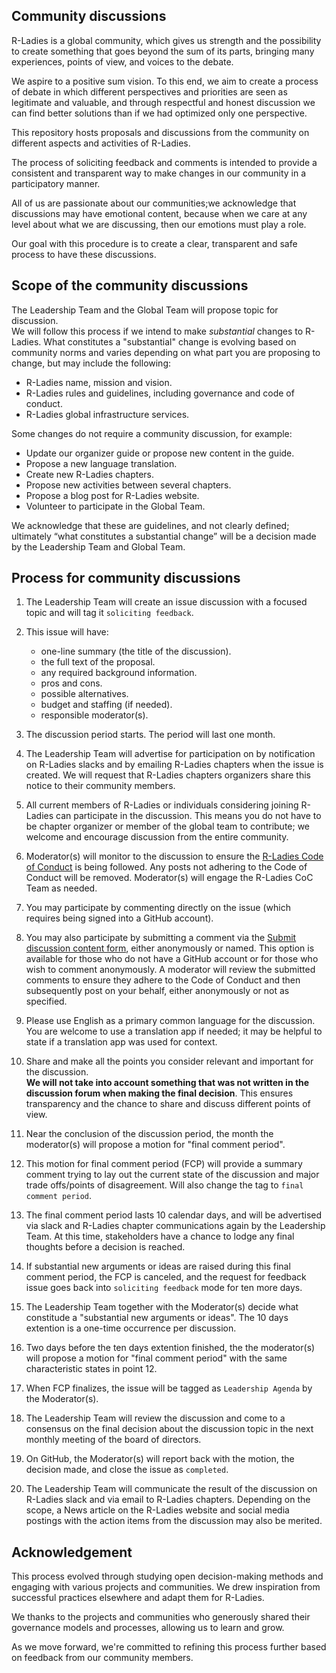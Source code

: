 ## Community discussions

R-Ladies is a global community, which gives us strength and the possibility to create something 
that goes beyond the sum of its parts, bringing many experiences, points of view, and voices to the debate.

We aspire to a positive sum vision. To this end, we aim to create a process of debate 
in which different perspectives and priorities are seen as legitimate and valuable, 
and through respectful and honest discussion we can find better solutions 
than if we had optimized only one perspective.

This repository hosts proposals and discussions from the community 
on different aspects and activities of R-Ladies.

The process of soliciting feedback and comments is intended to provide a consistent 
and transparent way to make changes in our community in a participatory manner. 

All of us are passionate about our communities;we acknowledge that discussions may have emotional content, because when we care at 
any level about what we are discussing, then our emotions must play a role.  

Our goal with this procedure is to create a clear, transparent and safe process to have these discussions.

## Scope of the community discussions

The Leadership Team and the Global Team will propose topic for discussion.  
We will follow this process if we intend to make _substantial_ changes to R-Ladies.
What constitutes a "substantial" change is evolving based on community norms and 
varies depending on what part you are proposing to change, but may include the following:

- R-Ladies name, mission and vision.
- R-Ladies rules and guidelines, including governance and code of conduct.
- R-Ladies global infrastructure services.

Some changes do not require a community discussion, for example:

- Update our organizer guide or propose new content in the guide.
- Propose a new language translation.
- Create new R-Ladies chapters.
- Propose new activities between several chapters.
- Propose a blog post for R-Ladies website.
- Volunteer to participate in the Global Team.

We acknowledge that these are guidelines, and not clearly defined; ultimately “what constitutes a substantial change” will be a decision made by the Leadership Team and Global Team.    

## Process for community discussions

1. The Leadership Team will create an issue discussion with a focused topic and will tag it `soliciting feedback`.

2. This issue will have:
    * one-line summary (the title of the discussion).
    * the full text of the proposal.
    * any required background information.
    * pros and cons.
    * possible alternatives.
    * budget and staffing (if needed).
    * responsible moderator(s).
    
3. The discussion period starts. The period will last one month. 

4. The Leadership Team will advertise for participation on by notification on R-Ladies slacks and by
emailing R-Ladies chapters when the issue is created. We will request that R-Ladies chapters organizers share this notice
to their community members.

4. All current members of R-Ladies or individuals considering joining R-Ladies can participate in the discussion. This means you do not have to be
chapter organizer or member of the global team to contribute; we welcome and encourage discussion from the entire community.

6. Moderator(s) will monitor to the discussion to ensure the 
[R-Ladies Code of Conduct](https://rladies.org/coc/) is being followed. Any posts not adhering to the Code of Conduct will be removed. Moderator(s) will engage the R-Ladies CoC Team as needed. 

7. You may participate by commenting directly on the issue (which requires being signed into a GitHub account).

8. You may also participate by submitting a comment via the [Submit discussion content form](https://airtable.com/shr7KmgOENIlN5AfJ), either anonymously or named. This option is available for those who do not have a GitHub account or for those who wish to comment anonymously. A moderator will review the submitted comments to ensure they adhere to the Code of Conduct and then subsequently post on your behalf, either anonymously or not as specified.

9. Please use English as a primary common language for the discussion. You are welcome to use a translation app if needed; it may be helpful to state if a translation app was used for context.

10. Share and make all the points you consider relevant and important for the discussion.  
__We will not take into account something that was not written in the discussion forum when making the final decision__. 
This ensures transparency and the chance to share and discuss different points of view.

11. Near the conclusion of the discussion period, the month the moderator(s) will propose a motion for "final comment period".

12. This motion for final comment period (FCP) will provide a summary comment trying to lay out 
the current state of the discussion and major trade offs/points of disagreement. Will also change the tag to `final comment period`.

13. The final comment period lasts 10 calendar days, and will be advertised via slack
and R-Ladies chapter communications again by the Leadership Team. At this time, stakeholders have a chance to lodge any final thoughts before a decision is reached.

14. If substantial new arguments or ideas are raised during this final comment period, the FCP is canceled, 
and the request for feedback issue goes back into `soliciting feedback` mode for ten more days.

15. The Leadership Team together with the Moderator(s) decide what constitude a "substantial new arguments or ideas". The 10 days extention is a one-time occurrence per discussion.

16. Two days before the ten days extention finished, the the moderator(s) will propose a motion for "final comment period" with the same characteristic states in point 12.  

17. When FCP finalizes, the issue will be tagged as `Leadership Agenda` by the Moderator(s).

18. The Leadership Team will review the discussion and come to a consensus on the final decision 
about the discussion topic in the next monthly meeting of the board of directors.

19. On GitHub, the Moderator(s) will report back with the motion, the decision made, and 
close the issue as `completed`.

20. The Leadership Team will communicate the result of the discussion on R-Ladies slack and via email
to R-Ladies chapters. Depending on the scope, a News article on the R-Ladies website and social media postings
with the action items from the discussion may also be merited.

## Acknowledgement

This process evolved through studying open decision-making methods and engaging with various projects and communities. We drew inspiration from successful practices elsewhere and adapt them for R-Ladies.

We thanks to the projects and communities who generously shared their governance models and processes, allowing us to learn and grow.

As we move forward, we're committed to refining this process further based on feedback from our community members. 
